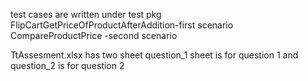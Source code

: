 test cases are written under test pkg
FlipCartGetPriceOfProductAfterAddition-first scenario
CompareProductPrice -second scenario

TtAssesment.xlsx has two sheet question_1 sheet is for question 1 and question_2 is for question 2
